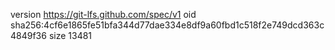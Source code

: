 version https://git-lfs.github.com/spec/v1
oid sha256:4cf6e1865fe51bfa344d77dae334e8df9a60fbd1c518f2e749dcd363c4849f36
size 13481
